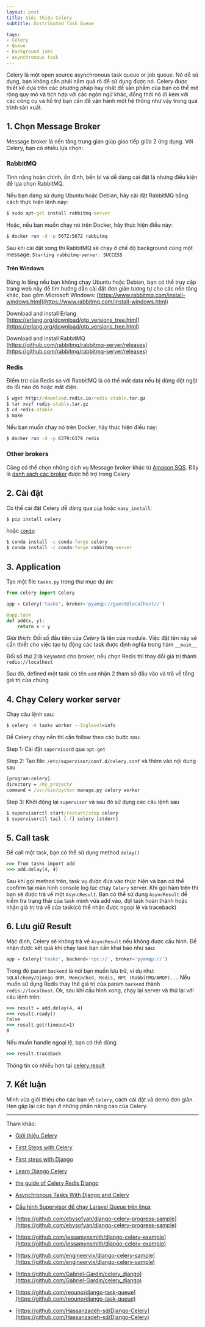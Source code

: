 ```yaml
---
layout: post
title: Giới thiệu Celery
subtitle: Distributed Task Queue

tags:
- Celery
- Queue
- background jobs
- asynchronous task
---
```


Celery là một open source asynchronous task queue or job queue. Nó dễ sử dụng, bạn không cần phải nắm quá rõ để sử dụng được nó. Celery được thiết kế dựa trên các phương pháp hay nhất để sản phẩm của bạn có thể mở rộng quy mô và tích hợp với các ngôn ngữ khác, đồng thời nó đi kèm với các công cụ và hỗ trợ bạn cần để vận hành một hệ thống như vậy trong quá trình sản xuất.

## 1. Chọn Message Broker

Message broker là nền tảng trung gian giúp giao tiếp giữa 2 ứng dụng. Với Celery, bạn có nhiều lựa chọn:

### RabbitMQ
Tính năng hoàn chỉnh, ổn định, bền bỉ và dễ dàng cài đặt là nhưng điều kiện để lựa chọn RabbitMQ.

Nếu bạn đang sử dụng Ubuntu hoặc Debian, hãy cài đặt RabbitMQ bằng cách thực hiện lệnh này:
```bat
$ sudo apt-get install rabbitmq-server
```

Hoặc, nếu bạn muốn chạy nó trên Docker, hãy thực hiện điều này:
```bat
$ docker run -d -p 5672:5672 rabbitmq
```

Sau khi cài đặt xong thì RabbitMQ sẽ chạy ở chế độ background cùng một message: `Starting rabbitmq-server: SUCCESS`

#### Trên Windows
Đừng lo lắng nếu bạn không chạy Ubuntu hoặc Debian, bạn có thể truy cập trang web này để tìm hướng dẫn cài đặt đơn giản tương tự cho các nền tảng khác, bao gồm Microsoft Windows:
[https://www.rabbitmq.com/install-windows.html](https://www.rabbitmq.com/install-windows.html)  

Download and install Erlang  
[https://erlang.org/download/otp_versions_tree.html](https://erlang.org/download/otp_versions_tree.html)

Download and install RabbitMQ  
[https://github.com/rabbitmq/rabbitmq-server/releases](https://github.com/rabbitmq/rabbitmq-server/releases)  


### Redis
Điểm trừ của Redis so với RabbitMQ là có thể mất data nếu bị dừng đột ngột do lỗi nào đó hoặc mất điện.

```bat
$ wget http://download.redis.io/redis-stable.tar.gz
$ tar xvzf redis-stable.tar.gz
$ cd redis-stable
$ make
```

Nếu bạn muốn chạy nó trên Docker, hãy thực hiện điều này:
```bat
$ docker run -d -p 6379:6379 redis
```


### Other brokers
Cũng có thể chọn những dịch vụ Message broker khác từ [Amason SQS](https://docs.celeryproject.org/en/latest/getting-started/backends-and-brokers/sqs.html). Đây là [danh sách các broker](https://docs.celeryproject.org/en/latest/getting-started/backends-and-brokers/index.html) được hỗ trợ trong Celery


## 2. Cài đặt
Có thể cài đặt Celery dễ dàng qua `pip` hoặc `easy_install`:
```bat
$ pip install celery
```

hoặc [`conda`](https://anaconda.org):
```bat
$ conda install -c conda-forge celery
$ conda install -c conda-forge rabbitmq-server
```

## 3. Application
Tạo một file `tasks.py` trong thư mục dự án:

```python
from celery import Celery

app = Celery('tasks', broker='pyamqp://guest@localhost//')

@app.task
def add(x, y):
    return x + y
```

_Giải thích_: Đối số đầu tiên của *Celery* là tên của module. Việc đặt tên này sẽ cần thiết cho việc tạo tự động các task được định nghĩa trong hàm `__main__`

Đối số thứ 2 là keyword cho broker, nếu chọn Redis thì thay đổi giá trị thành `redis://localhost`

Sau đó, defined một task có tên `add` nhận 2 tham số đầu vào và trả về tổng giá trị của chúng


## 4. Chạy Celery worker server
Chạy câu lệnh sau:

```bat
$ celery -A tasks worker --loglevel=info
```

Để Celery chạy nền thì cần follow theo các bước sau:

Step 1: Cài đặt `supervisord` qua `apt-get`

Step 2: Tạo file: `/etc/supervisor/conf.d/celery.conf` và thêm vào nội dung sau
```bat
[program:celery]
directory = /my_project/
command = /usr/bin/python manage.py celery worker
```

Step 3: Khởi động lại `supervisor` và sau đó sử dụng các câu lệnh sau
```bat
$ supervisorctl start/restart/stop celery
$ supervisorctl tail [-f] celery [stderr]
```

## 5. Call task

Để call một task, bạn có thể sử dụng method `delay()`
```bat
>>> from tasks import add
>>> add.delay(4, 4)
```

Sau khi gọi method trên, task vụ được đưa vào thực hiện và bạn có thể confirm tại màn hình console log lúc chạy `Celery` server. Khi gọi hàm trên thì bạn sẽ được trả về một `AsyncResult`. Bạn có thể sử dụng `AsyncResult` để kiểm tra trạng thái của task mình vừa add vào, đợi task hoàn thành hoặc nhận giá trị trả về của task(có thể nhận được ngoại lệ và traceback)


## 6. Lưu giữ Result

Mặc định, Celery sẽ không trả về `AsyncResult` nếu không được cấu hình. Để nhận được kết quả khi chạy task bạn cần khai báo như sau:
```python
app = Celery('tasks', backend='rpc://', broker='pyamqp://')
```

Trong đó param `backend` là nơi bạn muốn lưu trữ, ví dụ như: `SQLAlchemy/Django ORM, Memcached, Redis, RPC (RabbitMQ/AMQP)...` Nếu muốn sử dụng Redis thay thế giá trị của param `backend` thành `redis://localhost`. Ok, sau khi cấu hình xong, chạy lại server và thử lại với câu lệnh trên:

```bat
>>> result = add.delay(4, 4)
>>> result.ready()
False
>>> result.get(timeout=1)
8
```

Nếu muốn handle ngoại lệ, bạn có thể dùng
```bat
>>> result.traceback
```

Thông tin có nhiều hơn tại [celery.result](https://docs.celeryproject.org/en/latest/reference/celery.result.html#module-celery.result)


## 7. Kết luận
Mình vừa giới thiệu cho các bạn về `Celery`, cách cài đặt và demo đơn giản. Hẹn gặp lại các bạn ở những phần nâng cao của Celery.


-----
Tham khảo:
- [Giới thiệu Celery](https://viblo.asia/p/gioi-thieu-celery-maGK7mvBlj2)
- [First Steps with Celery](http://docs.celeryproject.org/en/latest/getting-started/first-steps-with-celery.html)
- [First steps with Django](http://docs.celeryproject.org/en/latest/django/first-steps-with-django.html)
- [Learn Django Celery](https://www.youtube.com/playlist?list=PLOLrQ9Pn6caz-6WpcBYxV84g9gwptoN20)
- [the guide of Celery Redis Django](https://www.codingforentrepreneurs.com/blog/celery-redis-django/)
- [Asynchronous Tasks With Django and Celery](https://realpython.com/asynchronous-tasks-with-django-and-celery/)
- [Cấu hình Supervisor để chạy Laravel Queue trên linux](https://viblo.asia/p/cau-hinh-supervisor-de-chay-laravel-queue-tren-linux-RQqKLoGN57z)

- [https://github.com/ebysofyan/django-celery-progress-sample](https://github.com/ebysofyan/django-celery-progress-sample)
- [https://github.com/jessamynsmith/django-celery-example](https://github.com/jessamynsmith/django-celery-example)
- [https://github.com/engineervix/django-celery-sample](https://github.com/engineervix/django-celery-sample)
- [https://github.com/Gabriel-Gardin/celery_django](https://github.com/Gabriel-Gardin/celery_django)
- [https://github.com/reouno/django-task-queue](https://github.com/reouno/django-task-queue)
- [https://github.com/Hassanzadeh-sd/Django-Celery](https://github.com/Hassanzadeh-sd/Django-Celery)